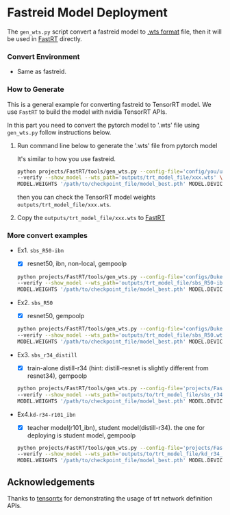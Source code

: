 # Fastreid Model Deployment

The `gen_wts.py` script convert a fastreid model to [.wts format](https://github.com/wang-xinyu/tensorrtx/blob/master/tutorials/getting_started.md#the-wts-content-format) file, then it will be used in [FastRT](https://github.com/JDAI-CV/fast-reid/blob/master/projects/FastRT) directly. 

### Convert Environment

* Same as fastreid.
    
### How to Generate

This is a general example for converting fastreid to TensorRT model. We use `FastRT` to build the model with nvidia TensorRT APIs.

In this part you need to convert the pytorch model to '.wts' file using `gen_wts.py` follow instructions below.

1. Run command line below to generate the '.wts' file from pytorch model
   
   It's similar to how you use fastreid.
    ```bash
    python projects/FastRT/tools/gen_wts.py --config-file='config/you/use/in/fastreid/xxx.yml' \
    --verify --show_model --wts_path='outputs/trt_model_file/xxx.wts' \
    MODEL.WEIGHTS '/path/to/checkpoint_file/model_best.pth' MODEL.DEVICE "cuda:0"
    ```

    then you can check the TensorRT model weights `outputs/trt_model_file/xxx.wts`.

3. Copy the `outputs/trt_model_file/xxx.wts` to [FastRT](https://github.com/JDAI-CV/fast-reid/blob/master/projects/FastRT)


### More convert examples

+ Ex1. `sbs_R50-ibn`
    - [x] resnet50, ibn, non-local, gempoolp
    ```bash
    python projects/FastRT/tools/gen_wts.py --config-file='configs/DukeMTMC/sbs_R50-ibn.yml' \
    --verify --show_model --wts_path='outputs/trt_model_file/sbs_R50-ibn.wts' \
    MODEL.WEIGHTS '/path/to/checkpoint_file/model_best.pth' MODEL.DEVICE "cuda:0"
    ```
    
+ Ex2. `sbs_R50`
    - [x] resnet50, gempoolp   
    ```bash
    python projects/FastRT/tools/gen_wts.py --config-file='configs/DukeMTMC/sbs_R50.yml' \
    --verify --show_model --wts_path='outputs/trt_model_file/sbs_R50.wts' \
    MODEL.WEIGHTS '/path/to/checkpoint_file/model_best.pth' MODEL.DEVICE "cuda:0"
    ``` 
    
* Ex3. `sbs_r34_distill`
    - [x] train-alone distill-r34 (hint: distill-resnet is slightly different from resnet34), gempoolp
    ```bash
    python projects/FastRT/tools/gen_wts.py --config-file='projects/FastDistill/configs/sbs_r34.yml' \
    --verify --show_model --wts_path='outputs/to/trt_model_file/sbs_r34_distill.wts' \
    MODEL.WEIGHTS '/path/to/checkpoint_file/model_best.pth' MODEL.DEVICE "cuda:0"
    ```

* Ex4.`kd-r34-r101_ibn`
    - [x] teacher model(r101_ibn), student model(distill-r34). the one for deploying is student model, gempoolp
    ```bash
    python projects/FastRT/tools/gen_wts.py --config-file='projects/FastDistill/configs/kd-sbs_r101ibn-sbs_r34.yml' \
    --verify --show_model --wts_path='outputs/to/trt_model_file/kd_r34_distill.wts' \
    MODEL.WEIGHTS '/path/to/checkpoint_file/model_best.pth' MODEL.DEVICE "cuda:0"
    ```

## Acknowledgements

Thanks to [tensorrtx](https://github.com/wang-xinyu/tensorrtx) for demonstrating the usage of trt network definition APIs.

